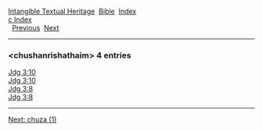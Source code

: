 [Intangible Textual Heritage](../../index)  [Bible](../index) 
[Index](index)   
[c Index](_c_)  
  [Previous](c02185)  [Next](c02187) 

------------------------------------------------------------------------

### &lt;chushanrishathaim&gt; 4 entries

[Jdg 3:10](../kjv/jdg003.htm#010)  
[Jdg 3:10](../kjv/jdg003.htm#010)  
[Jdg 3:8](../kjv/jdg003.htm#008)  
[Jdg 3:8](../kjv/jdg003.htm#008)  

------------------------------------------------------------------------

[Next: chuza (1)](c02187)
